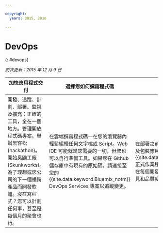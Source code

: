 ```yaml
---

copyright:
  years: 2015, 2016

---
```


# DevOps
{: #devops}

*前次更新：2015 年 12 月 9 日*

加快應用程式交付 | 選擇您如何撰寫程式碼 | 有信心地部署
---- | ---- | ----
開發、追蹤、計劃、部署、監視及擴充：正確的工具，全在一個地方。管理開放程式碼專案。舉辦黑客松 (hackathon)。開始臭鼬工廠 (Skunkworks)。為了理想或您公司的下一個暢銷產品而開發軟體。沒在寫程式？您可以計劃任何事，甚至是每個月的聚會也行。 | 在雲端撰寫程式碼—在您的瀏覽器內輕鬆編輯任何文字檔或 Script。Web IDE 可能就是您需要的一切，但您也可以自行準備工具。如果您在 Github 儲存庫中有現有的原始碼，請連接至您的 {{site.data.keyword.Bluemix_notm}} DevOps Services 專案以追蹤變更。 | 在部署之前建置、掃描、測試、整合及包裝應用程式，管理對 {{site.data.keyword.Bluemix_notm}} 正式作業程式碼的持續交付，並確保在每個開發階段能快速取得使用者意見和品質度量值。
